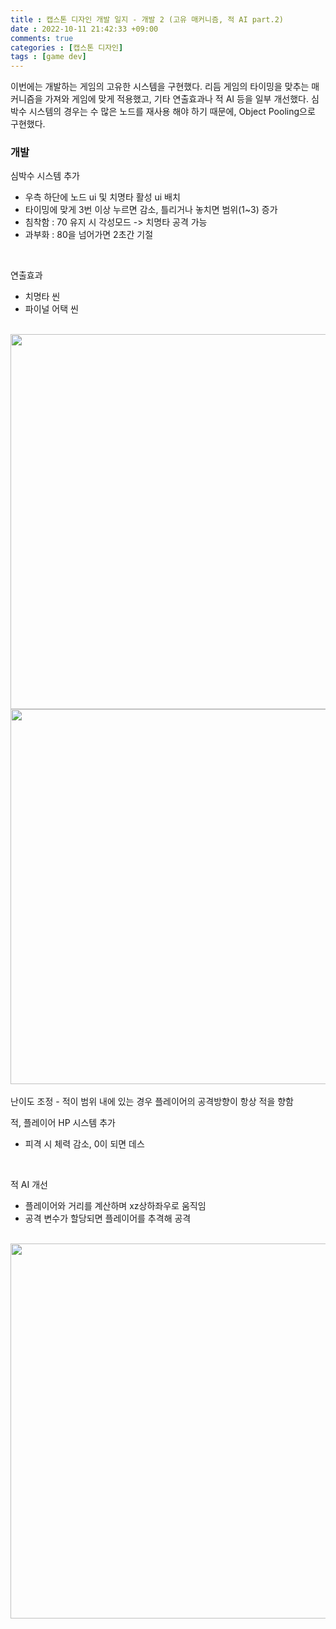 ```yaml
---
title : 캡스톤 디자인 개발 일지 - 개발 2 (고유 매커니즘, 적 AI part.2)
date : 2022-10-11 21:42:33 +09:00
comments: true
categories : [캡스톤 디자인]
tags : [game dev]
---
```


이번에는 개발하는 게임의 고유한 시스템을 구현했다. 리듬 게임의 타이밍을 맞추는 매커니즘을 가져와 게임에 맞게 적용했고, 기타 연출효과나 적 AI 등을 일부 개선했다.
심박수 시스템의 경우는 수 많은 노드를 재사용 해야 하기 때문에, Object Pooling으로 구현했다.

### 개발
심박수 시스템 추가  
 - 우측 하단에 노드 ui 및 치명타 활성 ui 배치
 - 타이밍에 맞게 3번 이상 누르면 감소, 틀리거나 놓치면 범위(1~3) 증가  
 - 침착함 : 70 유지 시 각성모드 -> 치명타 공격 가능  
 - 과부화 : 80을 넘어가면 2초간 기절  
<br/>


연출효과  
 - 치명타 씬  
 - 파이널 어택 씬  
<br/>


<center><img src="/assets/img/posts/capstone design/개발2.gif" width="600"/></center>
<center><img src="/assets/img/posts/capstone design/개발3.gif" width="600"/></center>

<br/>
난이도 조정  
 - 적이 범위 내에 있는 경우  플레이어의 공격방향이 항상 적을 향함  
<br/>


적, 플레이어 HP 시스템 추가  
 - 피격 시 체력 감소, 0이 되면 데스  
<br/>


적 AI 개선  
 - 플레이어와 거리를 계산하며 xz상하좌우로 움직임  
 - 공격 변수가 할당되면 플레이어를 추격해 공격  
<br/>
<center><img src="/assets/img/posts/capstone design/개발4.gif" width="600"/></center>


